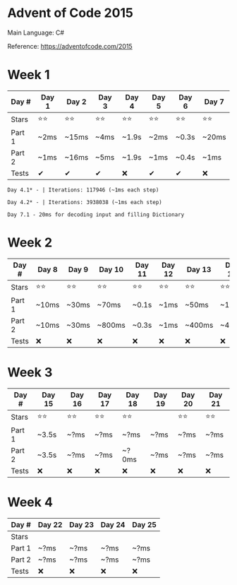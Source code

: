 # Advent of Code 2015
Main Language: C#

Reference: https://adventofcode.com/2015

# Week 1
|Day # | Day 1 | Day 2 | Day 3 | Day 4 | Day 5 | Day 6 | Day 7 |
|------|------------|------------|------------|------------|------------|------------|------------|
|Stars |⭐⭐       |⭐⭐       |⭐⭐       |⭐⭐       |⭐⭐       |⭐⭐          |⭐⭐            |
|Part 1|~2ms        |~15ms       |~4ms        |~1.9s       |~2ms        |~0.3s       |~20ms        |
|Part 2|~1ms        |~16ms       |~5ms        |~1.9s       |~1ms        |~0.4s        |~1ms        |
|Tests |✔           |✔          |✔          |❌          |✔           |✔         |❌          |

```text
Day 4.1* - | Iterations: 117946 (~1ms each step)

Day 4.2* - | Iterations: 3938038 (~1ms each step)

Day 7.1 - 20ms for decoding input and filling Dictionary
```
# Week 2
|Day # | Day 8      | Day 9      | Day 10      | Day 11     | Day 12      | Day 13      | Day 14 |
|------|------------|------------|-------------|------------|-------------|-------------|-------------|
|Stars |⭐⭐       |⭐⭐       | ⭐⭐       |⭐⭐       |⭐⭐        |⭐⭐         |⭐⭐            |
|Part 1|~10ms       |~30ms       |~70ms        |~0.1s       |~1ms         |~50ms         |~1ms         |
|Part 2|~10ms       |~30ms       |~800ms       |~0.3s       |~1ms         |~400ms         |~40ms         |
|Tests |❌         |❌          |❌          |❌          |❌           |❌          |❌          |

# Week 3
|Day # | Day 15      | Day 16      | Day 17      | Day 18     | Day 19      | Day 20      | Day 21      |
|------|-------------|-------------|-------------|------------|-------------|-------------|-------------|
|Stars |⭐⭐        |⭐⭐        |⭐⭐        |⭐⭐       |             |⭐⭐        |⭐⭐        |
|Part 1|~3.5s        |~?ms         |~?ms         |~?ms        |~?ms         |~?ms         |~?ms         |
|Part 2|~3.5s        |~?ms         |~?ms         |~?0ms       |~?ms         |~?ms         |~?ms         |
|Tests |❌          |❌           |❌          |❌          |❌           |❌          |❌          |

# Week 4
|Day # | Day 22 | Day 23 | Day 24 | Day 25|
|------|-------------|-------------|-------------|------------|
|Stars |             |             |             |            |
|Part 1|~?ms         |~?ms         |~?ms         |~?ms        |
|Part 2|~?ms         |~?ms         |~?ms         |~?ms        |
|Tests |❌          |❌           |❌          |❌          |


